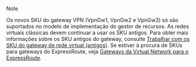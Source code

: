 > [!NOTE]
> Os novos SKU do gateway VPN (VpnGw1, VpnGw2 e VpnGw3) só são suportados no modelo de implementação do gestor de recursos. As redes virtuais clássicas devem continuar a usar os SKU antigos. Para obter mais informações sobre os SKU antigos do gateway, consulte [Trabalhar com os SKU do gateway de rede virtual (antigos)](../articles/vpn-gateway/vpn-gateway-about-skus-legacy.md). Se estiver à procura de SKUs para gateways do ExpressRoute, veja [Gateways da Virtual Network para o ExpressRoute](../articles/expressroute/expressroute-about-virtual-network-gateways.md).
>
>
